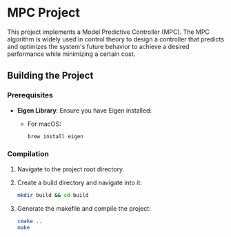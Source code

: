 # MPC Project

This project implements a Model Predictive Controller (MPC). The MPC algorithm is widely used in control theory to design a controller that predicts and optimizes the system's future behavior to achieve a desired performance while minimizing a certain cost.

## Building the Project

### Prerequisites

- **Eigen Library**: Ensure you have Eigen installed:
  - For macOS:

    ```bash
    brew install eigen
    ```

### Compilation

1. Navigate to the project root directory.
2. Create a build directory and navigate into it:

    ```bash
    mkdir build && cd build
    ```

3. Generate the makefile and compile the project:

    ```bash
    cmake ..
    make
    ```

